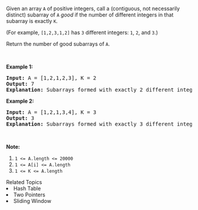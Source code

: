 <p>Given an array <code>A</code> of positive integers, call a (contiguous, not necessarily distinct) subarray of <code>A</code> <em>good</em> if the number of different integers in that subarray is exactly <code>K</code>.</p>

<p>(For example, <code>[1,2,3,1,2]</code> has <code>3</code> different integers: <code>1</code>, <code>2</code>, and <code>3</code>.)</p>

<p>Return the number of good subarrays of <code>A</code>.</p>

<p>&nbsp;</p>

<p><strong>Example 1:</strong></p>

<pre>
<strong>Input: </strong>A = <span id="example-input-1-1">[1,2,1,2,3]</span>, K = <span id="example-input-1-2">2</span>
<strong>Output: </strong><span id="example-output-1">7</span>
<strong>Explanation: </strong>Subarrays formed with exactly 2 different integers: [1,2], [2,1], [1,2], [2,3], [1,2,1], [2,1,2], [1,2,1,2].
</pre>

<p><strong>Example 2:</strong></p>

<pre>
<strong>Input: </strong>A = <span id="example-input-2-1">[1,2,1,3,4]</span>, K = <span id="example-input-2-2">3</span>
<strong>Output: </strong><span id="example-output-2">3</span>
<strong>Explanation: </strong>Subarrays formed with exactly 3 different integers: [1,2,1,3], [2,1,3], [1,3,4].
</pre>

<p>&nbsp;</p>

<p><strong>Note:</strong></p>

<ol>
	<li><code>1 &lt;= A.length &lt;= 20000</code></li>
	<li><code>1 &lt;= A[i] &lt;= A.length</code></li>
	<li><code>1 &lt;= K &lt;= A.length</code></li>
</ol><div><div>Related Topics</div><div><li>Hash Table</li><li>Two Pointers</li><li>Sliding Window</li></div></div>